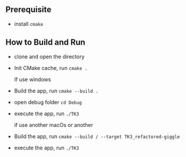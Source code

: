 

## Prerequisite
- install `cmake`

## How to Build and Run
- clone and open the directory
- Init CMake cache, run `cmake .`

  If use windows
- Build the app, run `cmake --build .`
- open debug folder `cd Debug`
- execute the app, run `./TK3`

  if use another macOs or another
- Build the app, run  `cmake --build / --target TK3_refactored-giggle`
- execute the app, run `./TK3`
